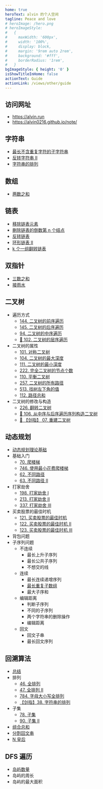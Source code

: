 ```yaml
---
home: true
heroText: alvin 的个人空间
tagline: Peace and love
# heroImage: /hero.png
# heroImageStyle:
#   {
#     maxWidth: '600px',
#     width: '100%',
#     display: block,
#     margin: '9rem auto 2rem',
#     background: '#fff',
#     borderRadius: '1rem',
#   }
bgImageStyle: { height: '0' }
isShowTitleInHome: false
actionText: Guide
actionLink: /views/other/guide
---
```


<!-- kong -->

## 访问网址

- https://alvin.run
- https://alvin0216.github.io/note/

## 字符串

- [最长不含重复字符的子字符串](./docs/algorithm/字符串/最长不含重复字符的子字符串.md)
- [反转字符串 II](./docs/algorithm/字符串/反转字符串II.md)
- [字符串的排列](./docs/algorithm/字符串/字符串的排列.md)

## 数组

- [两数之和](./docs/algorithm/数组/两数之和.md)

## 链表

- [移除链表元素](./docs/algorithm/链表/移除链表元素.md)
- [删除链表的倒数第 n 个结点](./docs/algorithm/链表/删除链表的倒数第n个结点.md)
- [反转链表](./docs/algorithm/链表/反转链表.md)
- [环形链表 II](./docs/algorithm/链表/环形链表II.md)
- [k 个一组翻转链表](./docs/algorithm/链表/k个一组翻转链表.md)

## 双指针

- [三数之和](./docs/algorithm/双指针/三数之和.md)
- [接雨水](./docs/algorithm/双指针/接雨水.md)

## 二叉树

- 遍历方式
  - [144. 二叉树的前序遍历](./docs/algorithm/二叉树/二叉树的遍历方式.md#二叉树的前序遍历)
  - [145. 二叉树的后序遍历](./docs/algorithm/二叉树/二叉树的遍历方式.md#二叉树的后序遍历)
  - [94. 二叉树的中序遍历](./docs/algorithm/二叉树/二叉树的遍历方式.md#二叉树的中序遍历)
  - [🌟 102. 二叉树的层序遍历](./docs/algorithm/二叉树/二叉树的遍历方式.md#二叉树的层序遍历)
- 二叉树的属性
  - [101. 对称二叉树](./docs/algorithm/二叉树/二叉树的属性.md#对称二叉树)
  - [104. 二叉树的最大深度](./docs/algorithm/二叉树/二叉树的属性.md#二叉树的最大深度)
  - [111. 二叉树的最小深度](./docs/algorithm/二叉树/二叉树的属性.md#二叉树的最小深度)
  - [222. 完全二叉树的节点个数](./docs/algorithm/二叉树/二叉树的属性.md#完全二叉树的节点个数)
  - [110. 平衡二叉树](./docs/algorithm/二叉树/二叉树的属性.md#平衡二叉树)
  - [257. 二叉树的所有路径](./docs/algorithm/二叉树/二叉树的属性.md#二叉树的所有路径)
  - [513. 找树左下角的值](./docs/algorithm/二叉树/二叉树的属性.md#找树左下角的值)
  - [112. 路径总和](./docs/algorithm/二叉树/二叉树的属性.md#路径总和)
- 二叉树的修改与构造
  - [226. 翻转二叉树](./docs/algorithm/二叉树/二叉树的修改与构造.md#翻转二叉树)
  - [🌟 106. 从中序与后序遍历序列构造二叉树](./docs/algorithm/二叉树/二叉树的修改与构造.md#从中序与后序遍历序列构造二叉树)
  - [🌟 【剑指】 07. 重建二叉树](./docs/algorithm/二叉树/二叉树的修改与构造.md#重建二叉树)

## 动态规划

- [动态规划理论基础](./docs/algorithm/动态规划/动态规划理论基础.md)
- 基础入门
  - [70. 爬楼梯](./docs/algorithm/动态规划/爬楼梯.md#爬楼梯)
  - [746. 使用最小花费爬楼梯](./docs/algorithm/动态规划/爬楼梯.md#使用最小花费爬楼梯)
  - [62. 不同路径](./docs/algorithm/动态规划/不同路径.md)
  - [63. 不同路径 II](./docs/algorithm/动态规划/不同路径.md#不同路径-ii)
- 打家劫舍
  - [198. 打家劫舍 I](./docs/algorithm/动态规划/打家劫舍系列.md)
  - [213. 打家劫舍 II](./docs/algorithm/动态规划/打家劫舍系列.md#打家劫舍-ii)
  - [337. 打家劫舍 III](./docs/algorithm/动态规划/打家劫舍系列.md#打家劫舍-iii)
- 买卖股票的最佳时机
  - [121. 买卖股票的最佳时机](./docs/algorithm/动态规划/买卖股票的最佳时机.md)
  - [122. 买卖股票的最佳时机 II](./docs/algorithm/动态规划/买卖股票的最佳时机.md#买卖股票的最佳时机-ii)
  - [123. 买卖股票的最佳时机 III](./docs/algorithm/动态规划/买卖股票的最佳时机.md#买卖股票的最佳时机-iii)
- 背包问题
- 子序列问题
  - 不连续
    - 最长上升子序列
    - 最长公共子序列
    - 不想交的线
  - 连续
    - 最长连续递增序列
    - [最长重复子数组](./docs/algorithm/动态规划/最长重复子数组.md)
    - 最大子序和
  - 编辑距离
    - 判断子序列
    - 不同的子序列
    - 两个字符串的删除操作
    - 编辑距离
  - 回文
    - 回文子串
    - 最长回文序列

## 回溯算法

- [总结](./docs/algorithm/回溯/总结.md)
- 排列
  - [46. 全排列](./docs/algorithm/回溯/全排列.md)
  - [47. 全排列 II](./docs/algorithm/回溯/全排列II.md)
  - [784. 字母大小写全排列](./docs/algorithm/回溯/字母大小写全排列.md)
  - [【剑指】38. 字符串的排列](./docs/algorithm/回溯/字符串的排列.md)
- 子集
  - [78. 子集](./docs/algorithm/回溯/子集.md)
  - [90. 子集 II](./docs/algorithm/回溯/子集II.md)
- [组合总和](./docs/algorithm/回溯/组合总和.md)
- [分割回文串](./docs/algorithm/回溯/分割回文串.md)
- [N 皇后](./docs/algorithm/回溯/N皇后.md)

## DFS 遍历

- [岛屿数量](./docs/algorithm/深度遍历/岛屿数量.md)
- 岛屿的周长
- 岛屿的最大面积
